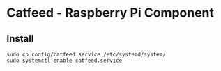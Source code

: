 # Catfeed - Raspberry Pi Component

## Install
```
sudo cp config/catfeed.service /etc/systemd/system/
sudo systemctl enable catfeed.service
```
